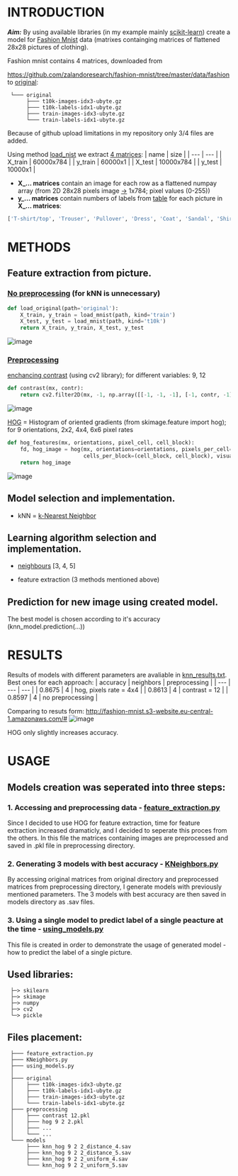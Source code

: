 # INTRODUCTION

***Aim:*** By using available libraries (in my example mainly [scikit-learn](https://pypi.org/project/scikit-learn/)) create a model for [Fashion Mnist](https://github.com/zalandoresearch/fashion-mnist) data (matrixes containging matrices of flattened 28x28 pictures of clothing).

Fashion mnist contains 4 matrices, downloaded from

https://github.com/zalandoresearch/fashion-mnist/tree/master/data/fashion to [original](original):

     └─── original
          ├─── t10k-images-idx3-ubyte.gz
          ├─── t10k-labels-idx1-ubyte.gz
          ├─── train-images-idx3-ubyte.gz
          └─── train-labels-idx1-ubyte.gz

Because of github upload limitations in my repository only 3/4 files are added.

Using method [load_nist](feature_extraction.py/#L8) we extract [4 matrices](feature_extraction.py#L118):
| name | size |
| --- | --- |
| X_train | 60000x784 |
| y_train | 60000x1 |
| X_test | 10000x784 |
| y_test | 10000x1 |

- **X_... matrices** contain an image for each row as a flattened numpay array (from 2D 28x28 pixels image [->](feature_extraction.py#L52) 1x784; pixel values (0-255))
- **y_... matrices** contain numbers of labels from [table](using_models.py#L23) for each picture in **X_... matrices**:

```python
['T-shirt/top', 'Trouser', 'Pullover', 'Dress', 'Coat', 'Sandal', 'Shirt', 'Sneaker', 'Bag', 'Ankle boot']
```
# METHODS

## Feature extraction from picture.
### [No preprocessing](feature_extraction.py/#L39) (for kNN is unnecessary)
```python
def load_original(path='original'):
    X_train, y_train = load_mnist(path, kind='train')
    X_test, y_test = load_mnist(path, kind='t10k')
    return X_train, y_train, X_test, y_test
```
![image](https://user-images.githubusercontent.com/61067969/120994600-ed8d4100-c784-11eb-9b92-e77162947ef7.png)

### [Preprocessing](feature_extraction.py#L66)
[enchancing contrast](feature_extraction.py/#L85) (using cv2 library); for different variables: 9, 12
```python
def contrast(mx, contr):
    return cv2.filter2D(mx, -1, np.array([[-1, -1, -1], [-1, contr, -1], [-1, -1, -1]]))
```
![image](https://user-images.githubusercontent.com/61067969/120994299-a737e200-c784-11eb-961c-3aa0c0ef9767.png)

[HOG](feature_extraction.py/#L95) = Histogram of oriented gradients (from skimage.feature import hog); for 9 orientations, 2x2, 4x4, 6x6 pixel rates
```python
def hog_features(mx, orientations, pixel_cell, cell_block):
    fd, hog_image = hog(mx, orientations=orientations, pixels_per_cell=(pixel_cell, pixel_cell),
                        cells_per_block=(cell_block, cell_block), visualize=True, multichannel=True)
    return hog_image
```
![image](https://user-images.githubusercontent.com/61067969/120994756-157ca480-c785-11eb-9e47-00afa70a8208.png)

## Model selection and implementation.
- kNN = [k-Nearest Neighbor](KNeighbors.py/#L6)

## Learning algorithm selection and implementation.
- [neighbours](KNeighbors.py/#L16) [3, 4, 5]

- feature extraction (3 methods mentioned above)

## Prediction for new image using created model.
The best model is chosen according to it's accuracy (knn_model.prediction(...))

# RESULTS

Results of models with different parameters are avaliable in [knn_results.txt](knn_results.txt).
Best ones for each approach:
| accuracy | neighbors | preprocessing |
| --- | --- | --- |
| 0.8675 | 4 | hog, pixels rate = 4x4 |
| 0.8613 | 4 | contrast = 12 |
| 0.8597 | 4 | no preprocessing |

Comparing to resuts form: http://fashion-mnist.s3-website.eu-central-1.amazonaws.com/#
![image](https://user-images.githubusercontent.com/61067969/120996131-57f2b100-c786-11eb-90c5-e92a9c33a53b.png)

HOG only slightly increases accuracy.


# USAGE
## Models creation was seperated into three steps:

### 1. Accessing and preprocessing data - [feature_extraction.py](feature_extraction.py)
  
  Since I decided to use HOG for feature extraction, time for feature extraction increased dramaticly, and I decided to seperate this proces from the others. In this file the matrices containing images are preprocessed and saved in .pkl file in preprocessing directory.
  
### 2. Generating 3 models with best accuracy - [KNeighbors.py](KNeighbors.py)

  By accessing original matrices from original directory and preprocessed matrices from preprocessing directory, I generate models with previously mentioned parameters. The 3 models with best accuracy are then saved in models directory as .sav files.

### 3. Using a single model to predict label of a single peacture at the time - [using_models.py](using_models.py)

  This file is created in order to demonstrate the usage of generated model - how to predict the label of a single picture.
     

## Used libraries:

     ├─> skilearn
     ├─> skimage
     ├─> numpy
     ├─> cv2
     └─> pickle

## Files placement:

     ├─── feature_extraction.py
     ├─── KNeighbors.py
     ├─── using_models.py
     │
     ├─── original
     │    ├─── t10k-images-idx3-ubyte.gz
     │    ├─── t10k-labels-idx1-ubyte.gz
     │    ├─── train-images-idx3-ubyte.gz
     │    └─── train-labels-idx1-ubyte.gz
     ├─── preprocessing
     │    ├─── contrast 12.pkl
     │    ├─── hog 9 2 2.pkl
     │    ├─── ...
     │    └─── ...
     └─── models
          ├─── knn_hog 9 2 2_distance_4.sav
          ├─── knn_hog 9 2 2_distance_5.sav
          ├─── knn_hog 9 2 2_uniform_4.sav
          └─── knn_hog 9 2 2_uniform_5.sav
